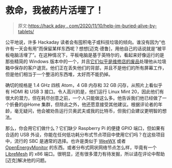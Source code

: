 # 救命，我被药片活埋了！

> 原文:[https://hack aday . com/2020/11/10/help-im-buried-alive-by-tablets/](https://hackaday.com/2020/11/10/help-im-buried-alive-by-tablets/)

公平地说，许多 Hackaday 读者会有囤积电子或科技垃圾的倾向。谁没有因为“也许有一天会有用”而保留某样东西呢？想想[迈克·德鲁]，用他自己的话说就是“被平板电脑活埋了”。在这种情况下，平板电脑是基于英特尔的，看起来好像运行的是那些精简的 Windows 版本中的一个，并且[它们似乎是维修店的废品](https://photos.app.goo.gl/GECUGaHeVDDe9bpG6)处理他从垃圾箱中保存的客户退货。他们正在丢失他们的背部，并且不是他们的所有屏幕工作，但是他们相当于一个整洁的东西堆，太好而不能扔掉。

确切的规格是 1.4 GHz 四核 Atom，4 GB 内存和 32 GB 闪存，从照片上看似乎有 HDMI 和 USB 3 接口。令人高兴的是，他们运行 Linux Mint 20，因此他们有很大的潜力，但在耗尽创意之前，一个人只能做这么多。他告诉我们他已经做了一个折叠的@Home 集群，但除此之外，他还愿意接受其他建议。根据评论者的年龄，毫无疑问，他会被劝告运行贝奥武夫或我的比特币，但我们会建议更明智的想法。

那么，你会用它们做什么？它们缺少 Raspberry Pi 的便捷 GPIO 端口，但如果有合适的 USB 外设，你能在任何低功耗分布式节点项目中使用它们吗？在这些项目中，流行的 SBC 是通常的选择。也许是类似于 [WeeWX](http://weewx.com/) 或者 [OpenEnergyMonitor](https://openenergymonitor.org/) 的东西。或者分布式网状网络节点怎么样，毕竟有一个 [LibreMesh](https://libremesh.org/) 的 x86 端口。很明显，还有很多潜力有待发掘，所以请在评论中帮助[迈克]解决他的问题。